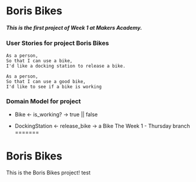 
# **Boris Bikes**

##### _This is the first project of Week 1 at Makers Academy._

### User Stories for project Boris Bikes

    As a person,
    So that I can use a bike,
    I'd like a docking station to release a bike.

    As a person,
    So that I can use a good bike,
    I'd like to see if a bike is working

### Domain Model for project

* Bike ← is_working? → true || false

* DockingStation ← release_bike → a Bike
The Week 1 - Thursday branch
=======
# Boris Bikes
This is the Boris Bikes project!
test
